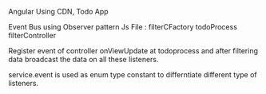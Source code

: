 Angular Using CDN, Todo App

Event Bus using Observer pattern
Js File : filterCFactory todoProcess filterController

Register event of controller onViewUpdate at todoprocess and 
after filtering data broadcast the data on all these
listeners. 

service.event is used as enum type constant to differntiate
different type of listeners.